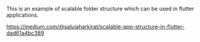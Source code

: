 This is an example of scalable folder structure which can be used in flutter applications. 

https://medium.com/@salujaharkirat/scalable-app-structure-in-flutter-dad61a4bc389
